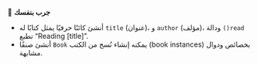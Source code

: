 🧪 **جرب بنفسك**
*	أنشئ كائنًا حرفيًا يمثل كتابًا له `title` (عنوان)، و `author` (مؤلف)، ودالة `()read` تطبع “Reading [title]”.
*	أنشئ صنفًا `Book` يمكنه إنشاء نُسخ من الكتب (book instances) بخصائص ودوال مشابهة.
